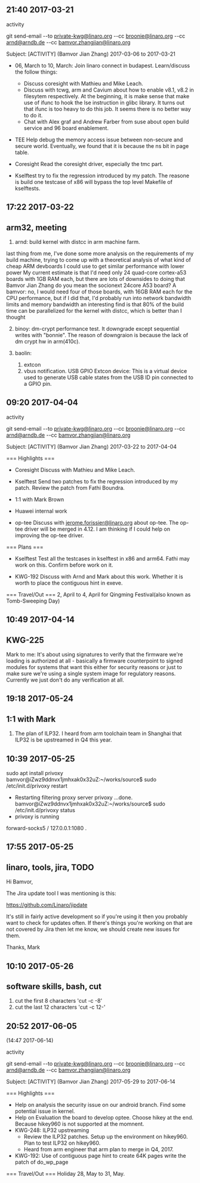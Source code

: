 
21:40 2017-03-21
----------------
activity

git send-email --to private-kwg@linaro.org --cc broonie@linaro.org --cc arnd@arndb.de --cc bamvor.zhangjian@linaro.org

Subject: [ACTIVITY] (Bamvor Jian Zhang) 2017-03-06 to 2017-03-21

*  06, March to 10, March: Join linaro connect in budapest. Learn/discuss the follow things:
    *   Discuss coresight with Mathieu and Mike Leach.
    *   Discuss with tcwg, arm and Cavium about how to enable v8.1, v8.2 in filesytem respectively.
        At the beginning, it is make sense that make use of ifunc to hook the lse instruction in glibc library. It turns out that ifunc is too heavy to do this job. It seems there is no better way to do it.
    *   Chat with Alex graf and Andrew Farber from suse about open build service and 96 board enablement.

*   TEE
    Help debug the memory access issue between non-secure and secure world. Eventually, we found that it is because the ns bit in page table.

*   Coresight
    Read the coresight driver, especially the tmc part.

*   Kselftest
    try to fix the regression introduced by my patch. The reasone is build one testcase of x86 will bypass the top level Makefile of kselftests.

17:22 2017-03-22
----------------
arm32, meeting
--------------
1.  arnd: build kernel with distcc in arm machine farm.

last thing from me, I've done some more analysis on the requirements of my build machine, trying to come up with a theoretical analysis of what kind of cheap ARM devboards I could use to get similar performance with lower power
My current estimate is that I'd need only 24 quad-core cortex-a53 boards with 1GB RAM each, but there are lots of downsides to doing that
<bamvor> Bamvor Jian Zhang do you mean the socionext 24core A53 board? 
A<arnd> bamvor: no, I would need four of those boards, with 16GB RAM each for the CPU performance, but if I did that, I'd probably run into network bandwidth limits
and memory bandwidth
an interesting find is that 80% of the build time can be parallelized for the kernel with distcc, which is better than I thought

2.  binoy: dm-crypt performance test. It downgrade except sequential writes with "bonnie". The reason of downgraion is because the lack of dm crypt hw in arm(410c).

3.  baolin:
    1.  extcon
    2.  vbus notification.
USB GPIO Extcon device: This is a virtual device used to generate USB cable states from the USB ID pin
connected to a GPIO pin.

09:20 2017-04-04
----------------
activity

git send-email --to private-kwg@linaro.org --cc broonie@linaro.org --cc arnd@arndb.de --cc bamvor.zhangjian@linaro.org

Subject: [ACTIVITY] (Bamvor Jian Zhang) 2017-03-22 to 2017-04-04

=== Highlights ===
*   Coresight
    Discuss with Mathieu and Mike Leach.

*   Kselftest
    Send two patches to fix the regression introduced by my patch.
    Review the patch from Fathi Boundra.

*   1:1 with Mark Brown

*   Huawei internal work

*   op-tee
    Discuss with jerome.forissier@linaro.org about op-tee. The op-tee driver will be merged in 4.12. I am thinking if I could help on improving the op-tee driver.

=== Plans ===
*   Kselftest
    Test all the testcases in kselftest in x86 and arm64. Fathi may work on this. Confirm before work on it.

*   KWG-192
    Discuss with Arnd and Mark about this work. Whether it is worth to place the contiguous hint in exeve.

=== Travel/Out ===
    2, April to 4, April for Qingming Festival(also known as Tomb-Sweeping Day)

10:49 2017-04-14
----------------
KWG-225
-------
Mark to me:
It's about using signatures to verify that the firmware we're loading is authorized at all - basically a firmware counterpoint to signed modules for systems that want this either for security reasons or just to make sure we're using a single system image for regulatory reasons. Currently we just don't do any verification at all.

19:18 2017-05-24
----------------
1:1 with Mark
-------------
1.  The plan of ILP32. I heard from arm toolchain team in Shanghai that ILP32 is be upstreamed in Q4 this year.

10:39 2017-05-25
----------------
 sudo apt install privoxy
bamvor@iZwz9ddnvx1jmhxak0x32uZ:~/works/source$ sudo /etc/init.d/privoxy restart
 * Restarting filtering proxy server privoxy
   ...done.
bamvor@iZwz9ddnvx1jmhxak0x32uZ:~/works/source$ sudo /etc/init.d/privoxy status
 * privoxy is running

forward-socks5   /               127.0.0.1:1080 .

17:55 2017-05-25
----------------
linaro, tools, jira, TODO
-------------------
Hi Bamvor,

The Jira update tool I was mentioning is this:

   https://github.com/Linaro/jipdate

It's still in fairly active development so if you're using it then you probably want to check for updates often. If there's things you're working on that are not covered by Jira then let me know, we should create new issues for them.

Thanks,
Mark

10:10 2017-05-26
----------------
software skills, bash, cut
--------------------------
1.  cut the first 8 characters
    'cut -c -8'
2.  cut the last 12 characters
    'cut -c 12-'

20:52 2017-06-05
----------------
(14:47 2017-06-14)

activity

git send-email --to private-kwg@linaro.org --cc broonie@linaro.org --cc arnd@arndb.de --cc bamvor.zhangjian@linaro.org

Subject: [ACTIVITY] (Bamvor Jian Zhang) 2017-05-29 to 2017-06-14

=== Highlights ===
*   Help on analysis the security issue on our android branch. Find some potential issue in kernel.
*   Help on Evaluation the board to develop optee. Choose hikey at the end. Because hikey960 is not supported at the momnent.
*   KWG-248: ILP32 upstreaming
    *   Review  the ILP32 patches. Setup up the environment on hikey960. Plan to test ILP32 on hikey960.
    *   Heard from arm engineer that arm plan to merge in Q4, 2017.
*   KWG-192: Use of contiguous page hint to create 64K pages
    write the patch of do_wp_page

=== Travel/Out ===
Holiday 28, May to 31, May.

